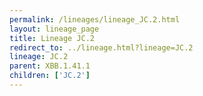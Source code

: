 ```yaml
---
permalink: /lineages/lineage_JC.2.html
layout: lineage_page
title: Lineage JC.2
redirect_to: ../lineage.html?lineage=JC.2
lineage: JC.2
parent: XBB.1.41.1
children: ['JC.2']
---
```

